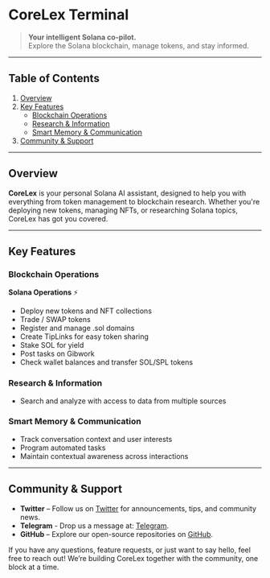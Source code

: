 # CoreLex Terminal

> **Your intelligent Solana co-pilot.**  
> Explore the Solana blockchain, manage tokens, and stay informed.

---

## Table of Contents

1. [Overview](#overview)  
2. [Key Features](#key-features)  
   - [Blockchain Operations](#blockchain-operations)  
   - [Research & Information](#research--information)  
   - [Smart Memory & Communication](#smart-memory--communication)  
3. [Community & Support](#community--support)  

---

## Overview

**CoreLex** is your personal Solana AI assistant, designed to help you with everything from token management to blockchain research. Whether you're deploying new tokens, managing NFTs, or researching Solana topics, CoreLex has got you covered.

---

## Key Features

### Blockchain Operations

**Solana Operations** ⚡
- Deploy new tokens and NFT collections
- Trade / SWAP tokens
- Register and manage .sol domains
- Create TipLinks for easy token sharing
- Stake SOL for yield
- Post tasks on Gibwork
- Check wallet balances and transfer SOL/SPL tokens

### Research & Information
- Search and analyze with access to data from multiple sources
  
### Smart Memory & Communication
- Track conversation context and user interests
- Program automated tasks
- Maintain contextual awareness across interactions

---

## Community & Support

- **Twitter** – Follow us on [Twitter](https://x.com/CoreLexHQ) for announcements, tips, and community news.
- **Telegram** - Drop us a message at: [Telegram](https://t.me/corelex_ai).
- **GitHub** – Explore our open-source repositories on [GitHub](https://github.com/corelex-ai).  

If you have any questions, feature requests, or just want to say hello, feel free to reach out! We’re building CoreLex together with the community, one block at a time.
